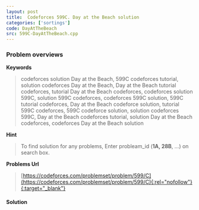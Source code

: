 ```yaml
---
layout: post
title:  Codeforces 599C. Day at the Beach solution
categories: ['sortings']
code: DayAtTheBeach
src: 599C-DayAtTheBeach.cpp
---
```

### **Problem overviews**

**Keywords**
> codeforces solution Day at the Beach, 599C codeforces tutorial, solution codeforces Day at the Beach, Day at the Beach tutorial codeforces, tutorial Day at the Beach codeforces, codeforces solution 599C, solution 599C codeforces, codeforces 599C solution, 599C tutorial codeforces, Day at the Beach codeforce solution, tutorial 599C codeforces, 599C codeforce solution, solution codeforces 599C, Day at the Beach codeforces tutorial, solution Day at the Beach codeforces, codeforces Day at the Beach solution

**Hint**
> To find solution for any problems, Enter probleam_id (**1A, 28B**, ...) on search box. 

**Problems Url**
> [https://codeforces.com/problemset/problem/599/C](https://codeforces.com/problemset/problem/599/C){:rel="nofollow"}{:target="_blank"}

#### **Solution**



